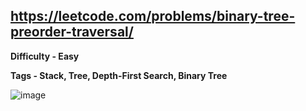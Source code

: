 ## https://leetcode.com/problems/binary-tree-preorder-traversal/

**Difficulty - Easy**

**Tags - Stack, Tree, Depth-First Search, Binary Tree**

![image](https://user-images.githubusercontent.com/84087089/185386903-2ecc079d-4822-4c8e-bc26-d60dd50b5b22.png)
